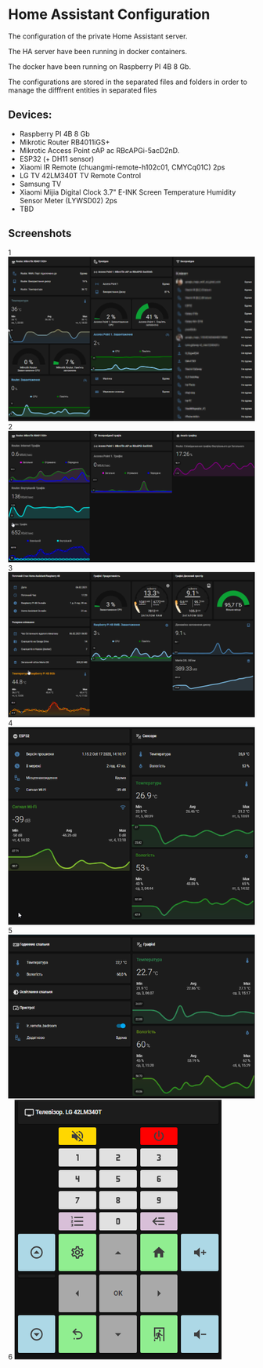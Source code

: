 # Home Assistant Configuration

The configuration of the private Home Assistant server. 

The HA server have been running in docker containers.

The docker have been running on Raspberry PI 4B 8 Gb.

The configurations are stored in the separated files and folders in order to manage the difffrent entities in separated files

## Devices:
- Raspberry PI 4B 8 Gb
- Mikrotic Router RB4011iGS+ 
- Mikrotic Access Point cAP ac RBcAPGi-5acD2nD.
- ESP32 (+ DH11 sensor)
- Xiaomi IR Remote (chuangmi-remote-h102c01, CMYCq01C) 2ps
- LG TV 42LM340T TV Remote Control
- Samsung TV
- Xiaomi Mijia Digital Clock 3.7" E-INK Screen Temperature Humidity Sensor Meter (LYWSD02) 2ps
- TBD

## Screenshots
1
![1](https://github.com/Pavel-Vovk/HA/blob/master/image/home_assistant1.png)
2
![2](https://github.com/Pavel-Vovk/HA/blob/master/image/home_assistant2.png)
3
![3](https://github.com/Pavel-Vovk/HA/blob/master/image/home_assistant3.png)
4
![4](https://github.com/Pavel-Vovk/HA/blob/master/image/home_assistant4.png)
5
![5](https://github.com/Pavel-Vovk/HA/blob/master/image/home_assistant5.png)
6
![6](https://github.com/Pavel-Vovk/HA/blob/master/image/home_assistant6.png)
